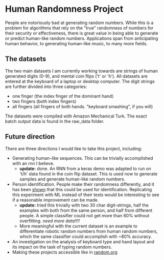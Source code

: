 # Human Randomness Project
People are notoriously bad at generating random numbers. While this is a problem for algorithms that rely on the "true" randomness of numbers for their security or effectiveness, there is great value in being able to generate or predict human-like random numbers. Applications span from anticipating human behavior, to generating human-like music, to many more fields.

## The datasets

The two main datasets I am currently working towards are strings of human generated digits (0-9), and mental coin flips ('t' or 'h'). All datasets are entered at the keyboard of a laptop or desktop computer. The digit strings are further divided into three categories: 

- one finger (the index finger of the dominant hand)
- two fingers (both index fingers)
- all fingers (all fingers of both hands. "keyboard smashing", if you will)

The datasets were compiled with Amazon Mechanical Turk. The exact batch output data is found in the raw_data folder.

## Future direction
There are three directions I would like to take this project, including:

- Generating human-like sequences. This can be trivially accomplished with an rnn I believe.
	- **update:** done. An RNN from a keras demo was adapted to run on 't/h' data found in the coin flip dataset. This is used now to generate samples and generate human-like random numbers.
- Person identification. People make their randomness differently, and it has been [shown](https://www.ncbi.nlm.nih.gov/pmc/articles/PMC3632045/) that this could be used for identification. Replicating this experiment with ML instead of their tests would be interesting to see if a reasonable improvement can be made.
	- **update:** tried this trivially with two 30 char digit-strings, half the examples with both from the same person, and half from different people. A simple classifier could not get more than 60% without overfitting. *need more data!!!!*
	- More meaningful with the current dataset is an example to differentiate robotic random numbers from human random numbers, which the same classifier could accomplish with ~80% accuracy. 
- An investigation on the analysis of keyboard type and hand layout and its impact on the task of typing random numbers.
- Making these projects accessible like in [random.org](http://random.org)

